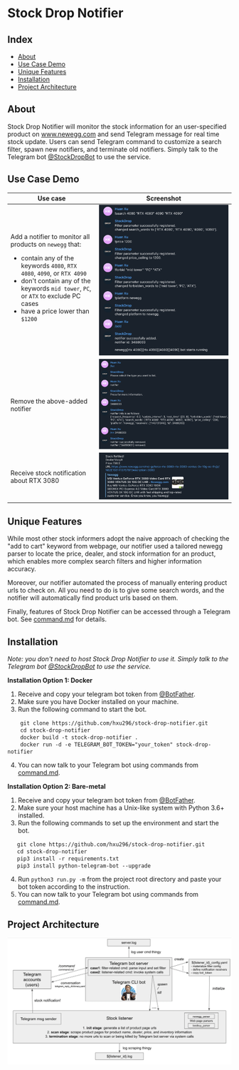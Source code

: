 # Stock Drop Notifier

## Index
- [About](#about)
- [Use Case Demo](#use-case-demo)
- [Unique Features](#unique-features)
- [Installation](#installation)
- [Project Architecture](#project-architecture)

## About

Stock Drop Notifier will monitor the stock information for an user-specified product on www.newegg.com and send Telegram message for real time stock update. Users can send Telegram command to customize a search filter, spawn new notifiers, and terminate old notifiers. Simply talk to the Telegram bot [@StockDropBot](https://telegram.me/StockDropBot) to use the service.


## Use Case Demo

| Use case      | Screenshot |
| ----------- | ----------- |
| Add a notifier to monitor all products on `newegg` that: <ul><li>contain any of the keywords `4080`, `RTX 4080`, `4090`, or `RTX 4090`</li><li>don't contain any of the keywords `mid tower`, `PC`, or `ATX` to exclude PC cases</li><li>have a price lower than `$1200`</li></ul> | ![add_example](./assets/add_example.png) |
| Remove the above-added notifier   | ![rm_example](./assets/rm_example.png)        |
| Receive stock notification about RTX 3080   | ![stock_notification](./assets/stock_notification.png)        |

## Unique Features
While most other stock informers adopt the naive approach of checking the "add to cart" keyword from webpage, our notifier used a tailored newegg parser to locate the price, dealer, and stock information for an product, which enables more complex search filters and higher information accuracy. 

Moreover, our notifier automated the process of manually entering product urls to check on. All you need to do is to give some search words, and the notifier will automatically find product urls based on them.


Finally, features of Stock Drop Notifier can be accessed through a Telegram bot. See [command.md](command.md) for details. 

## Installation
*Note: you don't need to host Stock Drop Notifier to use it. Simply talk to the Telegram bot [@StockDropBot](https://telegram.me/StockDropBot) to use the service.*

**Installation Option 1: Docker**
1. Receive and copy your telegram bot token from [@BotFather](https://telegram.me/BotFather).
2. Make sure you have Docker installed on your machine. 
3. Run the following command to start the bot.
```
    git clone https://github.com/hxu296/stock-drop-notifier.git
    cd stock-drop-notifier
    docker build -t stock-drop-notifier .
    docker run -d -e TELEGRAM_BOT_TOKEN="your_token" stock-drop-notifier
```
4. You can now talk to your Telegram bot using commands from [command.md](command.md).

**Installation Option 2: Bare-metal**

1. Receive and copy your telegram bot token from [@BotFather](https://telegram.me/BotFather).
2. Make sure your host machine has a Unix-like system with Python 3.6+ installed.
3. Run the following commands to set up the environment and start the bot.
 ```
    git clone https://github.com/hxu296/stock-drop-notifier.git
    cd stock-drop-notifier
    pip3 install -r requirements.txt
    pip3 install python-telegram-bot --upgrade
```
4. Run `python3 run.py -m` from the project root directory and paste your bot token according to the instruction.
4. You can now talk to your Telegram bot using commands from [command.md](command.md).


## Project Architecture
![architecture](./assets/architecture.png)



